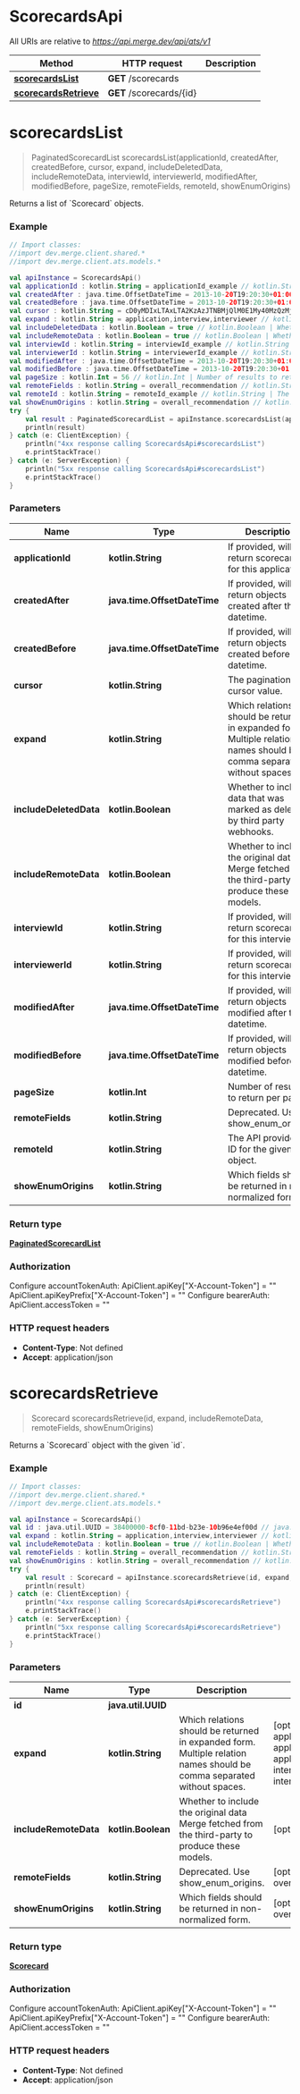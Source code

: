 # ScorecardsApi

All URIs are relative to *https://api.merge.dev/api/ats/v1*

Method | HTTP request | Description
------------- | ------------- | -------------
[**scorecardsList**](ScorecardsApi.md#scorecardsList) | **GET** /scorecards | 
[**scorecardsRetrieve**](ScorecardsApi.md#scorecardsRetrieve) | **GET** /scorecards/{id} | 


<a name="scorecardsList"></a>
# **scorecardsList**
> PaginatedScorecardList scorecardsList(applicationId, createdAfter, createdBefore, cursor, expand, includeDeletedData, includeRemoteData, interviewId, interviewerId, modifiedAfter, modifiedBefore, pageSize, remoteFields, remoteId, showEnumOrigins)



Returns a list of &#x60;Scorecard&#x60; objects.

### Example
```kotlin
// Import classes:
//import dev.merge.client.shared.*
//import dev.merge.client.ats.models.*

val apiInstance = ScorecardsApi()
val applicationId : kotlin.String = applicationId_example // kotlin.String | If provided, will only return scorecards for this application.
val createdAfter : java.time.OffsetDateTime = 2013-10-20T19:20:30+01:00 // java.time.OffsetDateTime | If provided, will only return objects created after this datetime.
val createdBefore : java.time.OffsetDateTime = 2013-10-20T19:20:30+01:00 // java.time.OffsetDateTime | If provided, will only return objects created before this datetime.
val cursor : kotlin.String = cD0yMDIxLTAxLTA2KzAzJTNBMjQlM0E1My40MzQzMjYlMkIwMCUzQTAw // kotlin.String | The pagination cursor value.
val expand : kotlin.String = application,interview,interviewer // kotlin.String | Which relations should be returned in expanded form. Multiple relation names should be comma separated without spaces.
val includeDeletedData : kotlin.Boolean = true // kotlin.Boolean | Whether to include data that was marked as deleted by third party webhooks.
val includeRemoteData : kotlin.Boolean = true // kotlin.Boolean | Whether to include the original data Merge fetched from the third-party to produce these models.
val interviewId : kotlin.String = interviewId_example // kotlin.String | If provided, will only return scorecards for this interview.
val interviewerId : kotlin.String = interviewerId_example // kotlin.String | If provided, will only return scorecards for this interviewer.
val modifiedAfter : java.time.OffsetDateTime = 2013-10-20T19:20:30+01:00 // java.time.OffsetDateTime | If provided, will only return objects modified after this datetime.
val modifiedBefore : java.time.OffsetDateTime = 2013-10-20T19:20:30+01:00 // java.time.OffsetDateTime | If provided, will only return objects modified before this datetime.
val pageSize : kotlin.Int = 56 // kotlin.Int | Number of results to return per page.
val remoteFields : kotlin.String = overall_recommendation // kotlin.String | Deprecated. Use show_enum_origins.
val remoteId : kotlin.String = remoteId_example // kotlin.String | The API provider's ID for the given object.
val showEnumOrigins : kotlin.String = overall_recommendation // kotlin.String | Which fields should be returned in non-normalized form.
try {
    val result : PaginatedScorecardList = apiInstance.scorecardsList(applicationId, createdAfter, createdBefore, cursor, expand, includeDeletedData, includeRemoteData, interviewId, interviewerId, modifiedAfter, modifiedBefore, pageSize, remoteFields, remoteId, showEnumOrigins)
    println(result)
} catch (e: ClientException) {
    println("4xx response calling ScorecardsApi#scorecardsList")
    e.printStackTrace()
} catch (e: ServerException) {
    println("5xx response calling ScorecardsApi#scorecardsList")
    e.printStackTrace()
}
```

### Parameters

Name | Type | Description  | Notes
------------- | ------------- | ------------- | -------------
 **applicationId** | **kotlin.String**| If provided, will only return scorecards for this application. | [optional]
 **createdAfter** | **java.time.OffsetDateTime**| If provided, will only return objects created after this datetime. | [optional]
 **createdBefore** | **java.time.OffsetDateTime**| If provided, will only return objects created before this datetime. | [optional]
 **cursor** | **kotlin.String**| The pagination cursor value. | [optional]
 **expand** | **kotlin.String**| Which relations should be returned in expanded form. Multiple relation names should be comma separated without spaces. | [optional] [enum: application, application,interview, application,interview,interviewer, application,interviewer, interview, interview,interviewer, interviewer]
 **includeDeletedData** | **kotlin.Boolean**| Whether to include data that was marked as deleted by third party webhooks. | [optional]
 **includeRemoteData** | **kotlin.Boolean**| Whether to include the original data Merge fetched from the third-party to produce these models. | [optional]
 **interviewId** | **kotlin.String**| If provided, will only return scorecards for this interview. | [optional]
 **interviewerId** | **kotlin.String**| If provided, will only return scorecards for this interviewer. | [optional]
 **modifiedAfter** | **java.time.OffsetDateTime**| If provided, will only return objects modified after this datetime. | [optional]
 **modifiedBefore** | **java.time.OffsetDateTime**| If provided, will only return objects modified before this datetime. | [optional]
 **pageSize** | **kotlin.Int**| Number of results to return per page. | [optional]
 **remoteFields** | **kotlin.String**| Deprecated. Use show_enum_origins. | [optional] [enum: overall_recommendation]
 **remoteId** | **kotlin.String**| The API provider&#39;s ID for the given object. | [optional]
 **showEnumOrigins** | **kotlin.String**| Which fields should be returned in non-normalized form. | [optional] [enum: overall_recommendation]

### Return type

[**PaginatedScorecardList**](PaginatedScorecardList.md)

### Authorization


Configure accountTokenAuth:
    ApiClient.apiKey["X-Account-Token"] = ""
    ApiClient.apiKeyPrefix["X-Account-Token"] = ""
Configure bearerAuth:
    ApiClient.accessToken = ""

### HTTP request headers

 - **Content-Type**: Not defined
 - **Accept**: application/json

<a name="scorecardsRetrieve"></a>
# **scorecardsRetrieve**
> Scorecard scorecardsRetrieve(id, expand, includeRemoteData, remoteFields, showEnumOrigins)



Returns a &#x60;Scorecard&#x60; object with the given &#x60;id&#x60;.

### Example
```kotlin
// Import classes:
//import dev.merge.client.shared.*
//import dev.merge.client.ats.models.*

val apiInstance = ScorecardsApi()
val id : java.util.UUID = 38400000-8cf0-11bd-b23e-10b96e4ef00d // java.util.UUID | 
val expand : kotlin.String = application,interview,interviewer // kotlin.String | Which relations should be returned in expanded form. Multiple relation names should be comma separated without spaces.
val includeRemoteData : kotlin.Boolean = true // kotlin.Boolean | Whether to include the original data Merge fetched from the third-party to produce these models.
val remoteFields : kotlin.String = overall_recommendation // kotlin.String | Deprecated. Use show_enum_origins.
val showEnumOrigins : kotlin.String = overall_recommendation // kotlin.String | Which fields should be returned in non-normalized form.
try {
    val result : Scorecard = apiInstance.scorecardsRetrieve(id, expand, includeRemoteData, remoteFields, showEnumOrigins)
    println(result)
} catch (e: ClientException) {
    println("4xx response calling ScorecardsApi#scorecardsRetrieve")
    e.printStackTrace()
} catch (e: ServerException) {
    println("5xx response calling ScorecardsApi#scorecardsRetrieve")
    e.printStackTrace()
}
```

### Parameters

Name | Type | Description  | Notes
------------- | ------------- | ------------- | -------------
 **id** | **java.util.UUID**|  |
 **expand** | **kotlin.String**| Which relations should be returned in expanded form. Multiple relation names should be comma separated without spaces. | [optional] [enum: application, application,interview, application,interview,interviewer, application,interviewer, interview, interview,interviewer, interviewer]
 **includeRemoteData** | **kotlin.Boolean**| Whether to include the original data Merge fetched from the third-party to produce these models. | [optional]
 **remoteFields** | **kotlin.String**| Deprecated. Use show_enum_origins. | [optional] [enum: overall_recommendation]
 **showEnumOrigins** | **kotlin.String**| Which fields should be returned in non-normalized form. | [optional] [enum: overall_recommendation]

### Return type

[**Scorecard**](Scorecard.md)

### Authorization


Configure accountTokenAuth:
    ApiClient.apiKey["X-Account-Token"] = ""
    ApiClient.apiKeyPrefix["X-Account-Token"] = ""
Configure bearerAuth:
    ApiClient.accessToken = ""

### HTTP request headers

 - **Content-Type**: Not defined
 - **Accept**: application/json

